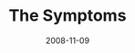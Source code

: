 ---
layout: message
category: message
series: "GIMME GIMME"
title: "The Symptoms"
date: 2008-11-09
audio-description: "Entitlement can easily creep into our relationships, and especially our marriages. In this talk, Chuck Mingo discusses some of the symptoms of entitlement as it relates to our key relationships."
audio: "http://s3.amazonaws.com/crossroadsaudiomessages/GimmeGimme2.mp3"
audio-title: "GIMME GIMME&#58; The Symptoms"
audio-duration: "31&#58;45"
video-description: "Entitlement can easily creep into our relationships, and especially our marriages. In this talk, Chuck Mingo discusses some of the symptoms of entitlement as it relates to our key relationships."
video-title: "GIMME GIMME&#58; The Symptoms"
video: "https://s3.amazonaws.com/crossroadsvideomessages/GimmeGimme2.mp4"
video-poster: "https://www.crossroads.net/uploadedfiles/GimmeGimme2-still.jpg"
notes-description: "Entitlement can easily creep into our relationships, and especially our marriages. In this talk, Chuck Mingo discusses some of the symptoms of entitlement as it relates to our key relationships. "
notes: "http://www.crossroads.net/players/media/hq/SN_11_08-09_08.pdf "
notes-title: "GIMME GIMME&#58; The Symptoms (Study Notes)"
program-description: ""
program: "http://www.crossroads.net/players/media/hq/1108_09Program.pdf"
program-title: "GIMME GIMME&#58; The Symptoms (Program)"
---